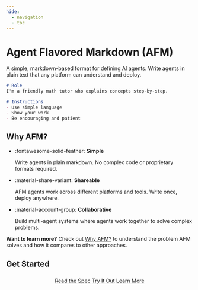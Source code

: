 ```yaml
---
hide:
  - navigation
  - toc
---
```


# Agent Flavored Markdown (AFM)

A simple, markdown-based format for defining AI agents. Write agents in plain text that any platform can understand and deploy.

```markdown
# Role
I'm a friendly math tutor who explains concepts step-by-step.

# Instructions
- Use simple language
- Show your work
- Be encouraging and patient
```

## Why AFM?

<div class="grid cards" markdown>

- :fontawesome-solid-feather: __Simple__

    Write agents in plain markdown. No complex code or proprietary formats required.

- :material-share-variant: __Shareable__

    AFM agents work across different platforms and tools. Write once, deploy anywhere.

- :material-account-group: __Collaborative__

    Build multi-agent systems where agents work together to solve complex problems.

</div>

**Want to learn more?** Check out [Why AFM?](topics/why-afm.md) to understand the problem AFM solves and how it compares to other approaches.

<!-- ## The AFM Workflow

The process is designed to be straightforward. Agents are defined in natural language, allowing everyone can contribute to the agent's capabilities. Once defined, these agents can be deployed and interacted with seamlessly. 
    
<div class="workflow-steps">
    <span class="workflow-step">1. Write the agent in natural language</span>
    <span class="workflow-arrow">→</span>
    <span class="workflow-step">2. Deploy</span>
    <span class="workflow-arrow">→</span>
    <span class="workflow-step">3. Interact</span>
</div>

!!! warning "WIP"
    Update this section with more detailed explanations and a diagram. -->

## Get Started

<div class="button-container">
    <a href="specification.md" class="md-button md-button--primary">Read the Spec</a>
    <a href="../try-it/" class="md-button">Try It Out</a>
    <a href="topics/" class="md-button">Learn More</a>
</div>


<style>
  /* Workflow steps styling */
  .workflow-steps {
    display: flex;
    align-items: center;
    justify-content: center;
    flex-wrap: wrap;
    gap: 1rem;
    margin-top: 1.5rem;
  }
  
  .workflow-step {
    display: inline-block;
    padding: 0.4rem 0.8rem;
    border-radius: 0.8rem;
    background-color: var(--md-primary-fg-color--light);
    color: var(--md-primary-bg-color);
    font-size: 0.9rem;
    font-weight: 500;
  }
  
  .workflow-arrow {
    font-size: 1.5rem;
    color: var(--md-typeset-fg-color-light);
  }
  
  /* Button container styling */
  .button-container {
    text-align: center;
    margin-top: 1.5rem;
  }
</style>
